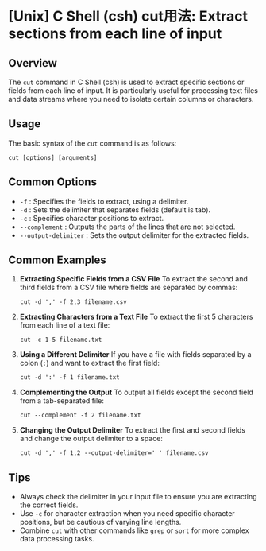 # [Unix] C Shell (csh) cut用法: Extract sections from each line of input

## Overview
The `cut` command in C Shell (csh) is used to extract specific sections or fields from each line of input. It is particularly useful for processing text files and data streams where you need to isolate certain columns or characters.

## Usage
The basic syntax of the `cut` command is as follows:

```shell
cut [options] [arguments]
```

## Common Options
- `-f` : Specifies the fields to extract, using a delimiter.
- `-d` : Sets the delimiter that separates fields (default is tab).
- `-c` : Specifies character positions to extract.
- `--complement` : Outputs the parts of the lines that are not selected.
- `--output-delimiter` : Sets the output delimiter for the extracted fields.

## Common Examples

1. **Extracting Specific Fields from a CSV File**
   To extract the second and third fields from a CSV file where fields are separated by commas:
   ```shell
   cut -d ',' -f 2,3 filename.csv
   ```

2. **Extracting Characters from a Text File**
   To extract the first 5 characters from each line of a text file:
   ```shell
   cut -c 1-5 filename.txt
   ```

3. **Using a Different Delimiter**
   If you have a file with fields separated by a colon (`:`) and want to extract the first field:
   ```shell
   cut -d ':' -f 1 filename.txt
   ```

4. **Complementing the Output**
   To output all fields except the second field from a tab-separated file:
   ```shell
   cut --complement -f 2 filename.txt
   ```

5. **Changing the Output Delimiter**
   To extract the first and second fields and change the output delimiter to a space:
   ```shell
   cut -d ',' -f 1,2 --output-delimiter=' ' filename.csv
   ```

## Tips
- Always check the delimiter in your input file to ensure you are extracting the correct fields.
- Use `-c` for character extraction when you need specific character positions, but be cautious of varying line lengths.
- Combine `cut` with other commands like `grep` or `sort` for more complex data processing tasks.